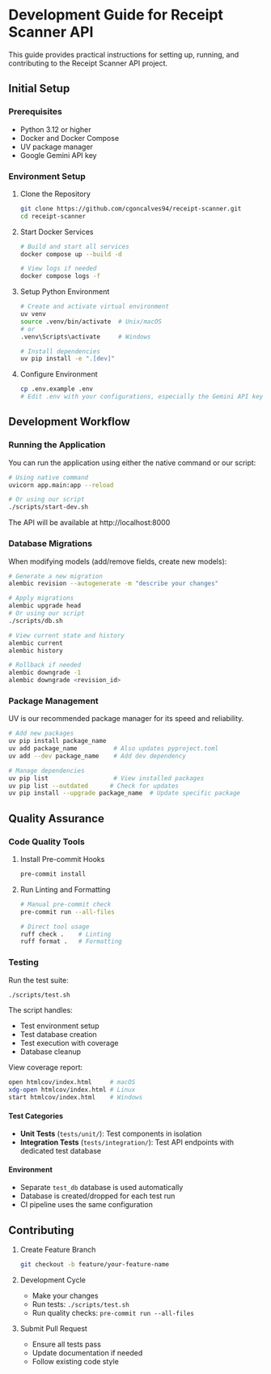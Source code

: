# Development Guide for Receipt Scanner API

This guide provides practical instructions for setting up, running, and contributing to the Receipt Scanner API project.

## Initial Setup

### Prerequisites

- Python 3.12 or higher
- Docker and Docker Compose
- UV package manager
- Google Gemini API key

### Environment Setup

1. Clone the Repository
   ```bash
   git clone https://github.com/cgoncalves94/receipt-scanner.git
   cd receipt-scanner
   ```

2. Start Docker Services
   ```bash
   # Build and start all services
   docker compose up --build -d

   # View logs if needed
   docker compose logs -f
   ```

3. Setup Python Environment
   ```bash
   # Create and activate virtual environment
   uv venv
   source .venv/bin/activate  # Unix/macOS
   # or
   .venv\Scripts\activate     # Windows

   # Install dependencies
   uv pip install -e ".[dev]"
   ```

4. Configure Environment
   ```bash
   cp .env.example .env
   # Edit .env with your configurations, especially the Gemini API key
   ```

## Development Workflow

### Running the Application

You can run the application using either the native command or our script:

```bash
# Using native command
uvicorn app.main:app --reload

# Or using our script
./scripts/start-dev.sh
```
The API will be available at http://localhost:8000

### Database Migrations

When modifying models (add/remove fields, create new models):

```bash
# Generate a new migration
alembic revision --autogenerate -m "describe your changes"

# Apply migrations
alembic upgrade head
# Or using our script
./scripts/db.sh

# View current state and history
alembic current
alembic history

# Rollback if needed
alembic downgrade -1
alembic downgrade <revision_id>
```

### Package Management

UV is our recommended package manager for its speed and reliability.

```bash
# Add new packages
uv pip install package_name
uv add package_name          # Also updates pyproject.toml
uv add --dev package_name    # Add dev dependency

# Manage dependencies
uv pip list                  # View installed packages
uv pip list --outdated      # Check for updates
uv pip install --upgrade package_name  # Update specific package
```

## Quality Assurance

### Code Quality Tools

1. Install Pre-commit Hooks
   ```bash
   pre-commit install
   ```

2. Run Linting and Formatting
   ```bash
   # Manual pre-commit check
   pre-commit run --all-files

   # Direct tool usage
   ruff check .    # Linting
   ruff format .   # Formatting
   ```

### Testing

Run the test suite:
```bash
./scripts/test.sh
```

The script handles:
- Test environment setup
- Test database creation
- Test execution with coverage
- Database cleanup

View coverage report:
```bash
open htmlcov/index.html     # macOS
xdg-open htmlcov/index.html # Linux
start htmlcov/index.html    # Windows
```

#### Test Categories
- **Unit Tests** (`tests/unit/`): Test components in isolation
- **Integration Tests** (`tests/integration/`): Test API endpoints with dedicated test database

#### Environment
- Separate `test_db` database is used automatically
- Database is created/dropped for each test run
- CI pipeline uses the same configuration

## Contributing

1. Create Feature Branch
   ```bash
   git checkout -b feature/your-feature-name
   ```

2. Development Cycle
   - Make your changes
   - Run tests: `./scripts/test.sh`
   - Run quality checks: `pre-commit run --all-files`

3. Submit Pull Request
   - Ensure all tests pass
   - Update documentation if needed
   - Follow existing code style
